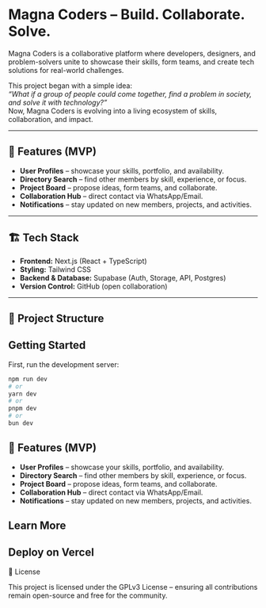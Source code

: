 # Magna Coders – Build. Collaborate. Solve.  

Magna Coders is a collaborative platform where developers, designers, and problem-solvers unite to showcase their skills, form teams, and create tech solutions for real-world challenges.  

This project began with a simple idea:  
*“What if a group of people could come together, find a problem in society, and solve it with technology?”*  
Now, Magna Coders is evolving into a living ecosystem of skills, collaboration, and impact.  

---

## 🚀 Features (MVP)
- **User Profiles** – showcase your skills, portfolio, and availability.  
- **Directory Search** – find other members by skill, experience, or focus.  
- **Project Board** – propose ideas, form teams, and collaborate.  
- **Collaboration Hub** – direct contact via WhatsApp/Email.  
- **Notifications** – stay updated on new members, projects, and activities.  

---

## 🏗 Tech Stack
- **Frontend:** Next.js (React + TypeScript)  
- **Styling:** Tailwind CSS  
- **Backend & Database:** Supabase (Auth, Storage, API, Postgres)  
- **Version Control:** GitHub (open collaboration)  

---

## 📂 Project Structure

## Getting Started

First, run the development server:

```bash
npm run dev
# or
yarn dev
# or
pnpm dev
# or
bun dev
```

## 🚀 Features (MVP)
- **User Profiles** – showcase your skills, portfolio, and availability.  
- **Directory Search** – find other members by skill, experience, or focus.  
- **Project Board** – propose ideas, form teams, and collaborate.  
- **Collaboration Hub** – direct contact via WhatsApp/Email.  
- **Notifications** – stay updated on new members, projects, and activities. 
## Learn More

## Deploy on Vercel

📜 License

This project is licensed under the GPLv3 License – ensuring all contributions remain open-source and free for the community.